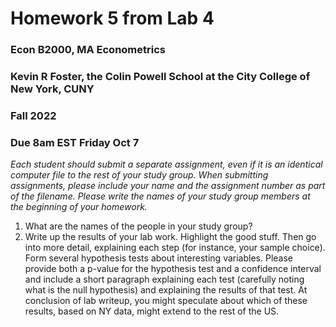 Homework 5 from Lab 4
================

### Econ B2000, MA Econometrics

### Kevin R Foster, the Colin Powell School at the City College of New York, CUNY

### Fall 2022

### Due 8am EST Friday Oct 7

*Each student should submit a separate assignment, even if it is an
identical computer file to the rest of your study group. When submitting
assignments, please include your name and the assignment number as part
of the filename. Please write the names of your study group members at
the beginning of your homework.*

1.  What are the names of the people in your study group?
2.  Write up the results of your lab work. Highlight the good stuff.
    Then go into more detail, explaining each step (for instance, your
    sample choice). Form several hypothesis tests about interesting
    variables. Please provide both a p-value for the hypothesis test and
    a confidence interval and include a short paragraph explaining each
    test (carefully noting what is the null hypothesis) and explaining
    the results of that test. At conclusion of lab writeup, you might
    speculate about which of these results, based on NY data, might
    extend to the rest of the US.
